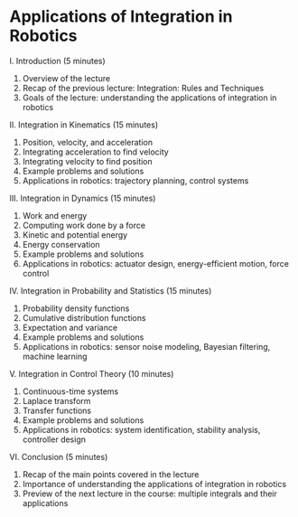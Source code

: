 # Applications of Integration in Robotics

I. Introduction (5 minutes)

1. Overview of the lecture
1. Recap of the previous lecture: Integration: Rules and Techniques
1. Goals of the lecture: understanding the applications of integration in robotics

II. Integration in Kinematics (15 minutes)

1. Position, velocity, and acceleration
1. Integrating acceleration to find velocity
1. Integrating velocity to find position
1. Example problems and solutions
1. Applications in robotics: trajectory planning, control systems

III. Integration in Dynamics (15 minutes)

1. Work and energy
1. Computing work done by a force
1. Kinetic and potential energy
1. Energy conservation
1. Example problems and solutions
1. Applications in robotics: actuator design, energy-efficient motion, force control

IV. Integration in Probability and Statistics (15 minutes)

1. Probability density functions
1. Cumulative distribution functions
1. Expectation and variance
1. Example problems and solutions
1. Applications in robotics: sensor noise modeling, Bayesian filtering, machine learning

V. Integration in Control Theory (10 minutes)

1. Continuous-time systems
1. Laplace transform
1. Transfer functions
1. Example problems and solutions
1. Applications in robotics: system identification, stability analysis, controller design

VI. Conclusion (5 minutes)

1. Recap of the main points covered in the lecture
1. Importance of understanding the applications of integration in robotics
1. Preview of the next lecture in the course: multiple integrals and their applications
